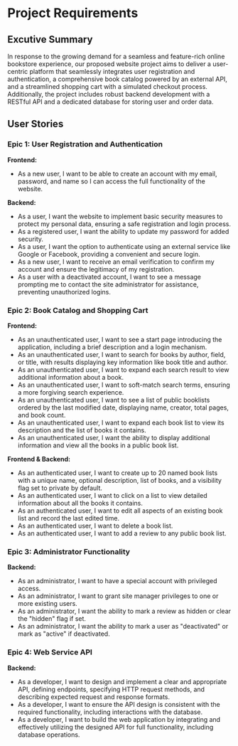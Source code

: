 # Project Requirements

## Excutive Summary
In response to the growing demand for a seamless and feature-rich online bookstore experience, our proposed website project aims to deliver a user-centric platform that seamlessly integrates user registration and authentication, a comprehensive book catalog powered by an external API, and a streamlined shopping cart with a simulated checkout process. Additionally, the project includes robust backend development with a RESTful API and a dedicated database for storing user and order data.

## User Stories
### Epic 1: User Registration and Authentication
**Frontend:**

- As a new user, I want to be able to create an account with my email, password, and name so I can access the full functionality of the website.

**Backend:**

- As a user, I want the website to implement basic security measures to protect my personal data, ensuring a safe registration and login process.
- As a registered user, I want the ability to update my password for added security.
- As a user, I want the option to authenticate using an external service like Google or Facebook, providing a convenient and secure login.
- As a new user, I want to receive an email verification to confirm my account and ensure the legitimacy of my registration.
- As a user with a deactivated account, I want to see a message prompting me to contact the site administrator for assistance, preventing unauthorized logins.

### Epic 2: Book Catalog and Shopping Cart
**Frontend:**

- As an unauthenticated user, I want to see a start page introducing the application, including a brief description and a login mechanism.
- As an unauthenticated user, I want to search for books by author, field, or title, with results displaying key information like book title and author.
- As an unauthenticated user, I want to expand each search result to view additional information about a book.
- As an unauthenticated user, I want to soft-match search terms, ensuring a more forgiving search experience.
- As an unauthenticated user, I want to see a list of public booklists ordered by the last modified date, displaying name, creator, total pages, and book count.
- As an unauthenticated user, I want to expand each book list to view its description and the list of books it contains.
- As an unauthenticated user, I want the ability to display additional information and view all the books in a public book list.

**Frontend & Backend:**

- As an authenticated user, I want to create up to 20 named book lists with a unique name, optional description, list of books, and a visibility flag set to private by default.
- As an authenticated user, I want to click on a list to view detailed information about all the books it contains.
- As an authenticated user, I want to edit all aspects of an existing book list and record the last edited time.
- As an authenticated user, I want to delete a book list.
- As an authenticated user, I want to add a review to any public book list.

### Epic 3: Administrator Functionality
**Backend:**

- As an administrator, I want to have a special account with privileged access.
- As an administrator, I want to grant site manager privileges to one or more existing users.
- As an administrator, I want the ability to mark a review as hidden or clear the "hidden" flag if set.
- As an administrator, I want the ability to mark a user as "deactivated" or mark as "active" if deactivated.

### Epic 4: Web Service API
**Backend:**

- As a developer, I want to design and implement a clear and appropriate API, defining endpoints, specifying HTTP request methods, and describing expected request and response formats.
- As a developer, I want to ensure the API design is consistent with the required functionality, including interactions with the database.
- As a developer, I want to build the web application by integrating and effectively utilizing the designed API for full functionality, including database operations.